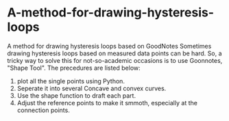 # A-method-for-drawing-hysteresis-loops
A method for drawing hysteresis loops based on GoodNotes
  Sometimes drawing hysteresis loops based on measured data points can be hard. So, a tricky way to solve this for not-so-academic occasions is to use Goonnotes, "Shape Tool". The precedures are listed below:
  1. plot all the single points using Python.
  2. Seperate it into several Concave and convex curves.
  3. Use the shape function to draft each part.
  4. Adjust the reference points to make it smmoth, especially at the connection points.
